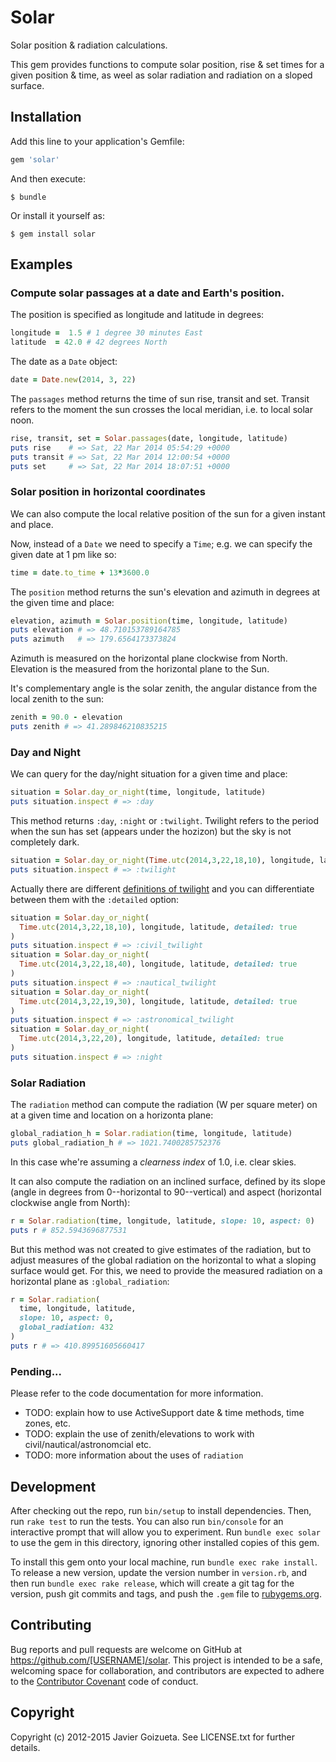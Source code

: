 # Solar

Solar position & radiation calculations.

This gem provides functions to compute solar position, rise & set times for a given position & time,
as weel as solar radiation and radiation on a sloped surface.

## Installation

Add this line to your application's Gemfile:

```ruby
gem 'solar'
```

And then execute:

    $ bundle

Or install it yourself as:

    $ gem install solar

## Examples

### Compute solar passages at a date and Earth's position.

The position is specified as longitude and latitude in degrees:

```ruby
longitude =  1.5 # 1 degree 30 minutes East
latitude  = 42.0 # 42 degrees North
```

The date as a `Date` object:
```ruby
date = Date.new(2014, 3, 22)
```

The `passages` method returns the time of sun rise, transit and set.
Transit refers to the moment the sun crosses the local meridian, i.e.
to local solar noon.

```ruby
rise, transit, set = Solar.passages(date, longitude, latitude)
puts rise    # => Sat, 22 Mar 2014 05:54:29 +0000
puts transit # => Sat, 22 Mar 2014 12:00:54 +0000  
puts set     # => Sat, 22 Mar 2014 18:07:51 +0000
```

### Solar position in horizontal coordinates

We can also compute the local relative position of the sun
for a given instant and place.

Now, instead of a `Date` we need to specify a `Time`; e.g.
we can specify the given date at 1 pm like so:

```ruby
time = date.to_time + 13*3600.0
```

The `position` method returns the sun's elevation and azimuth in degrees
at the given time and place:

```ruby
elevation, azimuth = Solar.position(time, longitude, latitude)
puts elevation # => 48.710153789164785
puts azimuth   # => 179.6564173373824
```

Azimuth is measured on the horizontal plane clockwise from North.
Elevation is the measured from the horizontal plane to the Sun.

It's complementary angle is the solar zenith, the angular distance from
the local zenith to the sun:

```ruby
zenith = 90.0 - elevation
puts zenith # => 41.289846210835215
```

### Day and Night

We can query for the day/night situation for a given time and place:

```ruby
situation = Solar.day_or_night(time, longitude, latitude)
puts situation.inspect # => :day
```

This method returns `:day`, `:night` or `:twilight`.
Twilight refers to the period when the sun has set (appears under the hozizon)
but the sky is not completely dark.

```ruby
situation = Solar.day_or_night(Time.utc(2014,3,22,18,10), longitude, latitude)
puts situation.inspect # => :twilight
```

Actually there are different
[definitions of twilight](https://en.wikipedia.org/wiki/Twilight#Definitions)
and you can differentiate between them with the `:detailed` option:

```ruby
situation = Solar.day_or_night(
  Time.utc(2014,3,22,18,10), longitude, latitude, detailed: true
)
puts situation.inspect # => :civil_twilight
situation = Solar.day_or_night(
  Time.utc(2014,3,22,18,40), longitude, latitude, detailed: true
)
puts situation.inspect # => :nautical_twilight
situation = Solar.day_or_night(
  Time.utc(2014,3,22,19,30), longitude, latitude, detailed: true
)
puts situation.inspect # => :astronomical_twilight
situation = Solar.day_or_night(
  Time.utc(2014,3,22,20), longitude, latitude, detailed: true
)
puts situation.inspect # => :night
```

### Solar Radiation

The `radiation` method can compute the radiation (W per square meter)
on at a given time and location on a horizonta plane:

```ruby
global_radiation_h = Solar.radiation(time, longitude, latitude)
puts global_radiation_h # => 1021.7400285752376
```

In this case whe're assuming a *clearness index* of 1.0, i.e.
clear skies.

It can also compute the radiation on an inclined surface, defined by
its slope (angle in degrees from 0--horizontal to 90--vertical)
and aspect (horizontal clockwise angle from North):

```ruby
r = Solar.radiation(time, longitude, latitude, slope: 10, aspect: 0)
puts r # 852.5943696877531
```

But this method was not created to give estimates of the radiation, but
to adjust measures of the global radiation on the horizontal to what
a sloping surface would get. For this, we need to provide the
measured radiation on a horizontal plane as `:global_radiation`:

```ruby
r = Solar.radiation(
  time, longitude, latitude,
  slope: 10, aspect: 0,
  global_radiation: 432
)
puts r # => 410.89951605660417
```

### Pending...

Please refer to the code documentation for more information.

* TODO: explain how to use ActiveSupport date & time methods, time zones, etc.
* TODO: explain the use of zenith/elevations to work with civil/nautical/astronomcial etc.
* TODO: more information about the uses of `radiation`

## Development

After checking out the repo, run `bin/setup` to install dependencies. Then, run `rake test` to run the tests. You can also run `bin/console` for an interactive prompt that will allow you to experiment. Run `bundle exec solar` to use the gem in this directory, ignoring other installed copies of this gem.

To install this gem onto your local machine, run `bundle exec rake install`. To release a new version, update the version number in `version.rb`, and then run `bundle exec rake release`, which will create a git tag for the version, push git commits and tags, and push the `.gem` file to [rubygems.org](https://rubygems.org).

## Contributing

Bug reports and pull requests are welcome on GitHub at https://github.com/[USERNAME]/solar. This project is intended to be a safe, welcoming space for collaboration, and contributors are expected to adhere to the [Contributor Covenant](http://contributor-covenant.org) code of conduct.


## Copyright

Copyright (c) 2012-2015 Javier Goizueta. See LICENSE.txt for
further details.
